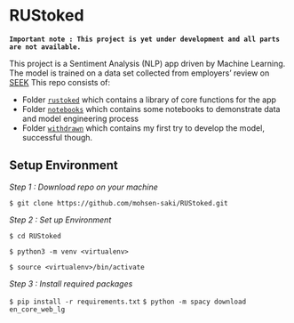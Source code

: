 # RUStoked

**`Important note : This project is yet under development and all parts are not available.`**

This project is a Sentiment Analysis (NLP) app driven by Machine Learning. The model is trained on a data set collected from employers’ review on  [SEEK](www.seek.com.au) This repo consists of:

* Folder [`rustoked`](https://github.com/mohsen-saki/RUStoked/tree/master/rustoked) which contains a library of core functions for the app
* Folder [`notebooks`](https://github.com/mohsen-saki/RUStoked/tree/master/notebooks) which contains some notebooks to demonstrate data and model engineering process
* Folder [`withdrawn`](https://github.com/mohsen-saki/RUStoked/tree/master/withdrawn) which contains my first try to develop the model,  successful though.

## Setup Environment

_Step 1 : Download repo on your machine_

`$ git clone https://github.com/mohsen-saki/RUStoked.git`

_Step 2 : Set up Environment_

`$ cd RUStoked`

`$ python3 -m venv <virtualenv>`

`$ source <virtualenv>/bin/activate`

_Step 3 : Install required packages_

`$ pip install -r requirements.txt`
`$ python -m spacy download en_core_web_lg`
